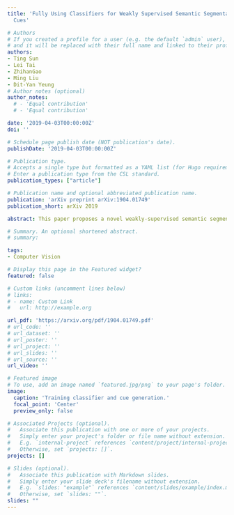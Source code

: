 ```yaml
---
title: 'Fully Using Classifiers for Weakly Supervised Semantic Segmentation with Modified
  Cues'

# Authors
# If you created a profile for a user (e.g. the default `admin` user), write the username (folder name) here
# and it will be replaced with their full name and linked to their profile.
authors:
- Ting Sun
- Lei Tai
- ZhihanGao
- Ming Liu
- Dit-Yan Yeung
# Author notes (optional)
author_notes:
  # - 'Equal contribution'
  # - 'Equal contribution'

date: '2019-04-03T00:00:00Z'
doi: ''

# Schedule page publish date (NOT publication's date).
publishDate: '2019-04-03T00:00:00Z'

# Publication type.
# Accepts a single type but formatted as a YAML list (for Hugo requirements).
# Enter a publication type from the CSL standard.
publication_types: ["article"]

# Publication name and optional abbreviated publication name.
publication: 'arXiv preprint arXiv:1904.01749'
publication_short: arXiv 2019

abstract: This paper proposes a novel weakly-supervised semantic segmentation method using image-level label only. The class-specific activation maps from the well-trained classifiers are used as cues to train a segmentation network. The well-known defects of these cues are coarseness and incompleteness. We use super-pixel to refine them, and fuse the cues extracted from both a color image trained classifier and a gray image trained classifier to compensate for their incompleteness. The conditional random field is adapted to regulate the training process and to refine the outputs further. Besides initializing the segmentation network, the previously trained classifier is also used in the testing phase to suppress the non-existing classes. Experimental results on the PASCAL VOC 2012 dataset illustrate the effectiveness of our method.

# Summary. An optional shortened abstract.
# summary: 

tags: 
- Computer Vision

# Display this page in the Featured widget?
featured: false

# Custom links (uncomment lines below)
# links:
# - name: Custom Link
#   url: http://example.org

url_pdf: 'https://arxiv.org/pdf/1904.01749.pdf'
# url_code: ''
# url_dataset: ''
# url_poster: ''
# url_project: ''
# url_slides: ''
# url_source: ''
url_video: ''

# Featured image
# To use, add an image named `featured.jpg/png` to your page's folder.
image:
  caption: 'Training classifier and cue generation.'
  focal_point: 'Center'
  preview_only: false

# Associated Projects (optional).
#   Associate this publication with one or more of your projects.
#   Simply enter your project's folder or file name without extension.
#   E.g. `internal-project` references `content/project/internal-project/index.md`.
#   Otherwise, set `projects: []`.
projects: []

# Slides (optional).
#   Associate this publication with Markdown slides.
#   Simply enter your slide deck's filename without extension.
#   E.g. `slides: "example"` references `content/slides/example/index.md`.
#   Otherwise, set `slides: ""`.
slides: ""
---
```


